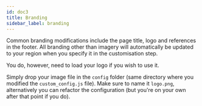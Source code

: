 ```yaml
---
id: doc3
title: Branding
sidebar_label: branding
---
```


Common branding modifications include the page title, logo and references in the footer. All branding other than imagery will automatically be updated to your region when you specify it in the customisation step. 

You do, however, need to load your logo if you wish to use it. 

Simply drop your image file in the `config` folder (same directory where you modified the `custom_config.js` file). Make sure to name it `logo.png`, alternatively you can refactor the configuration (but you're on your own after that point if you do).


